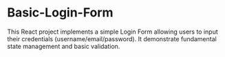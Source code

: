 # Basic-Login-Form
This React project implements a simple Login Form allowing users to input their credentials (username/email/password). It demonstrate fundamental state management and basic validation.
